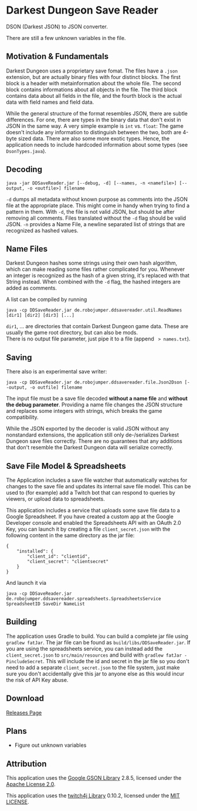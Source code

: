 # Darkest Dungeon Save Reader
DSON (Darkest JSON) to JSON converter.

There are still a few unknown variables in the file.

## Motivation & Fundamentals

Darkest Dungeon uses a proprietary save fomat. The files have a `.json` extension, but are actually binary files with four distinct blocks. The first block is a header with metainformation about the whole file. The second block contains informations about all objects in the file. The third block contains data about all fields in the file, and the fourth block is the actual data with field names and field data.

While the general structure of the format resembles JSON, there are subtle differences. For one, there are types in the binary data that don't exist in JSON in the same way. A very simple example is `int` vs. `float`: The game doesn't include any information to distinguish between the two, both are 4-byte sized data. There are also some more exotic types. Hence, the application needs to include hardcoded information about some types (see `DsonTypes.java`).


## Decoding

    java -jar DDSaveReader.jar [--debug, -d] [--names, -n <namefile>] [--output, -o <outfile>] filename

`-d` dumps all metadata without known purpose as comments into the JSON file at the appropriate place.
This might come in handy when trying to find a pattern in them. With `-d`, the file is not valid JSON, but should be after removing all comments. Files translated without the `-d` flag should be valid JSON.
`-n` provides a Name File, a newline separated list of strings that are recognized as hashed values.

## Name Files

Darkest Dungeon hashes some strings using their own hash algorithm, which can make reading some files rather complicated for you. Whenever an integer is recognized as the hash of a given string, it's replaced with that String instead.
When combined with the `-d` flag, the hashed integers are added as comments.

A list can be compiled by running

    java -cp DDSaveReader.jar de.robojumper.ddsavereader.util.ReadNames [dir1] [dir2] [dir3] [...]

`dir1`, ... are directories that contain Darkest Dungeon game data. These are usually the game root directory, but can also be mods.  
There is no output file parameter, just pipe it to a file (append ` > names.txt`).

## Saving

There also is an experimental save writer:

    java -cp DDSaveReader.jar de.robojumper.ddsavereader.file.Json2Dson [--output, -o outfile] filename
    
The input file must be a save file decoded **without a name file** and **without the debug parameter**. Providing a name file changes the JSON structure and replaces some integers with strings, which breaks the game compatibility.

While the JSON exported by the decoder is valid JSON without any nonstandard extensions, the application still only de-/serializes Darkest Dungeon save files correctly. There are no guarantees that any additions that don't resemble the Darkest Dungeon data will serialize correctly.   

## Save File Model & Spreadsheets

The Application includes a save file watcher that automatically watches for changes to the save file and updates its internal save file model. This can be used to (for example) add a Twitch bot that can respond to queries by viewers, or upload data to spreadsheets.

This application includes a service that uploads some save file data to a Google Spreadsheet. If you have created a custom app at the Google Developer console and enabled the Spreadsheets API with an OAuth 2.0 Key, you can launch it by creating a file `client_secret.json` with the following content in the same directory as the jar file:

    {
    	"installed": {
    		"client_id": "clientid",
    		"client_secret": "clientsecret"
    	}
    }

And launch it via

    java -cp DDSaveReader.jar de.robojumper.ddsavereader.spreadsheets.SpreadsheetsService SpreadsheetID SaveDir NameList
	


## Building

The application uses Gradle to build. You can build a complete jar file using `gradlew fatJar`. The jar file can be found as `build/libs/DDSaveReader.jar`.
If you are using the spreadsheets service, you can instead add the `client_secret.json` to `src/main/resources` and build with `gradlew fatJar -PincludeSecret`. This will include the id and secret in the jar file so you don't need to add a separate `client_secret.json` to the file system, just make sure you don't accidentally give this jar to anyone else as this would incur the risk of API Key abuse.

## Download

[Releases Page](https://github.com/robojumper/DarkestDungeonSaveReader/releases/)

## Plans

* Figure out unknown variables

## Attribution

This application uses the [Google GSON Library](https://github.com/google/gson) 2.8.5, licensed under the [Apache License 2.0](https://github.com/robojumper/DarkestDungeonSaveReader/blob/master/Licenses/Apachev2.0.txt).

This application uses the [twitch4j Library](https://github.com/twitch4j/twitch4j) 0.10.2, licensed under the [MIT LICENSE](https://github.com/robojumper/DarkestDungeonSaveReader/blob/master/Licenses/MIT.txt).
